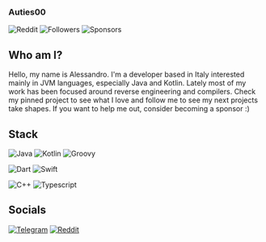 ### Auties00

![Reddit](https://img.shields.io/reddit/user-karma/combined/Alex0589?style=for-the-badge)
![Followers](https://img.shields.io/github/followers/Auties00?style=for-the-badge)
![Sponsors](https://img.shields.io/github/sponsors/Auties00?style=for-the-badge)

## Who am I?

Hello, my name is Alessandro. I'm a developer based in Italy interested mainly in JVM languages,
especially Java and Kotlin. Lately most of my work has been focused around reverse engineering and compilers.
Check my pinned project to see what I love and follow me to see my next projects take shapes.
If you want to help me out, consider becoming a sponsor :)

## Stack

![Java](https://img.shields.io/badge/Java-ED8B00?style=for-the-badge&logo=java&logoColor=white)
![Kotlin](https://img.shields.io/badge/Kotlin-0095D5?&style=for-the-badge&logo=kotlin&logoColor=white)
![Groovy](https://img.shields.io/badge/Groovy-5E97B6?style=for-the-badge&logo=Apache%20Groovy&logoColor=white) 

![Dart](https://img.shields.io/badge/Dart-0175C2?style=for-the-badge&logo=dart&logoColor=white)
![Swift](https://img.shields.io/badge/Swift-FA7343?style=for-the-badge&logo=swift&logoColor=white)

![C++](https://img.shields.io/badge/C%2B%2B-00599C?style=for-the-badge&logo=c%2B%2B&logoColor=white)
![Typescript](https://img.shields.io/badge/TypeScript-007ACC?style=for-the-badge&logo=typescript&logoColor=white)

## Socials
[![Telegram](https://camo.githubusercontent.com/cf4ed981404024c1adfc79d5575c4edf1836c4fe36b24b03383ece888cef7e29/68747470733a2f2f696d672e736869656c64732e696f2f62616467652f54656c656772616d2d3243413545303f7374796c653d666f722d7468652d6261646765266c6f676f3d74656c656772616d266c6f676f436f6c6f723d7768697465)](https://t.me/Auties)
[![Reddit](https://camo.githubusercontent.com/99094e7d08f15000fe6a39872628bde2b8cf8a2a4a94ad384e50a158f09d7bf5/68747470733a2f2f696d672e736869656c64732e696f2f62616467652f5265646469742d4646343530303f7374796c653d666f722d7468652d6261646765266c6f676f3d726564646974266c6f676f436f6c6f723d7768697465)](https://www.reddit.com/user/Alex0589)

